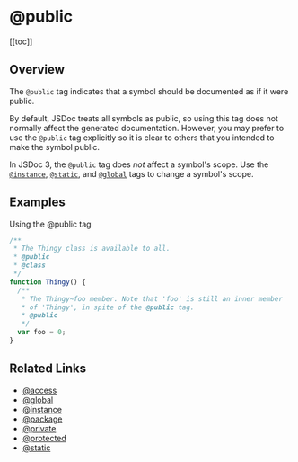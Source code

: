 # @public

[[toc]]

## Overview

The `@public` tag indicates that a symbol should be documented as if it were public.

By default, JSDoc treats all symbols as public, so using this tag does not normally affect the generated documentation. However, you may prefer to use the `@public` tag explicitly so it is clear to others that you intended to make the symbol public.

In JSDoc 3, the `@public` tag does _not_ affect a symbol's scope. Use the [`@instance`](./instance.md), [`@static`](./static.md), and [`@global`](./global.md) tags to change a symbol's scope.

## Examples

Using the @public tag

```js
/**
 * The Thingy class is available to all.
 * @public
 * @class
 */
function Thingy() {
  /**
   * The Thingy~foo member. Note that 'foo' is still an inner member
   * of 'Thingy', in spite of the @public tag.
   * @public
   */
  var foo = 0;
}
```

## Related Links

- [@access](./access.md)
- [@global](./global.md)
- [@instance](./instance.md)
- [@package](./package.md)
- [@private](./private.md)
- [@protected](./protected.md)
- [@static](./static.md)
